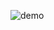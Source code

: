 
![demo](https://user-images.githubusercontent.com/126535082/221735193-36c6ceb0-2237-4452-909a-1d067ae535f3.PNG)
